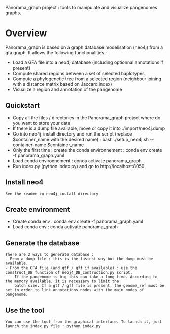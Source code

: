 Panorama_graph project : tools to manipulate and visualize pangenomes graphs.

# Overview
Panorama_graph is based on a graph database modelisation (neo4j) from a gfa graph.
It allows the following functionalities : 
- Load a GFA file into a neo4j database (including optionnal annotations if present)
- Compute shared regions between a set of selected haplotypes
- Compute a phylogenetic tree from a selected region (neighbour joining with a distance matrix based on Jaccard index)
- Visualize a region and annotation of the pangenome

## Quickstart
- Copy all the files / directories in the Panorama_graph project where do you want to store your data
- If there is a dump file available, move or copy it into ./import/neo4j.dump
- Go into neo4j_install directory and run the script (replace $container_name with the desired name) : bash ./setup_neo4j.sh --container-name $container_name
- Only the first time : create the conda environnement : conda env create -f panorama_graph.yaml 
- Load conda environnement : conda activate panorama_graph
- Run index.py (python index.py) and go to http://localhost:8050

## Install neo4
    See the readme in neo4j_install directory

## Create environment
- Create conda env : conda env create -f panorama_graph.yaml
- Load conda env : conda activate panorama_graph

## Generate the database
    There are 2 ways to generate database :
    - From a dump file : this is the fastest way but the dump must be available.
    - From the GFA file (and gtf / gff if available) : use the construct_DB function of neoj4_DB_contruction.py script. 
        If the pangenome is big this can take a long time. According to the memory available, it is necessary to limit the 
        batch size. If a gtf / gff file is present, the genome_ref must be set in order to link annotations nodes with the main nodes of pangenome.

## Use the tool 
    You can use the tool from the graphical interface. To launch it, just launch the index.py file : python index.py